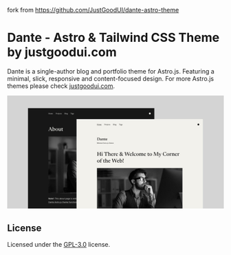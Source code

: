 fork from https://github.com/JustGoodUI/dante-astro-theme

# Dante - Astro & Tailwind CSS Theme by justgoodui.com

Dante is a single-author blog and portfolio theme for Astro.js. Featuring a minimal, slick, responsive and content-focused design. For more Astro.js themes please check [justgoodui.com](https://justgoodui.com/).

![Dante Astro.js Theme](public/dante-preview.jpg)

## License

Licensed under the [GPL-3.0](https://github.com/JustGoodUI/dante-astro-theme/blob/main/LICENSE) license.
